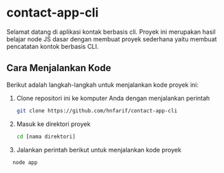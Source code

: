 # contact-app-cli
Selamat datang di aplikasi kontak berbasis cli. Proyek ini merupakan hasil belajar node JS dasar dengan membuat proyek sederhana 
yaitu membuat pencatatan kontok berbasis CLI.

## Cara Menjalankan Kode

Berikut adalah langkah-langkah untuk menjalankan kode proyek ini:

1. Clone repositori ini ke komputer Anda dengan menjalankan perintah

   ```sh
   git clone https://github.com/hnfarif/contact-app-cli
   
2. Masuk ke direktori proyek
   
    ```sh
   cd [nama direktori]
   
3. Jalankan perintah berikut untuk menjalankan kode proyek 

 ```sh
   node app
